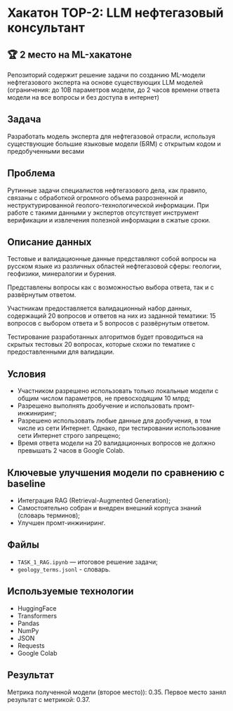 # Хакатон TOP-2: LLM нефтегазовый консультант

## 🏆 2 место на ML-хакатоне
Репозиторий содержит решение задачи по созданию ML-модели нефтегазового эксперта на основе существующих LLM моделей (ограничения: до 10B параметров модели, до 2 часов времени ответа модели на все вопросы и без доступа в интернет)

## Задача
Разработать модель эксперта для нефтегазовой отрасли, используя существующие большие языковые модели (БЯМ) с открытым кодом и предобученными весами

## Проблема
Рутинные задачи специалистов нефтегазового дела, как правило, связаны с обработкой огромного объема разрозненной и неструктурированной геолого-технологической информации. При работе с такими данными у экспертов отсутствует инструмент верификации и извлечения полезной информации в сжатые сроки. 

## Описание данных
Тестовые и валидационные данные представляют собой вопросы на русском языке из различных областей нефтегазовой сферы: геологии, геофизики, минералогии и бурения. 

Представлены вопросы как с возможностью выбора ответа, так и с развёрнутым ответом. 

Участникам предоставляется валидационный набор данных, содержащий 20 вопросов и ответов на них из заданной тематики: 15 вопросов с выбором ответа и 5 вопросов с развёрнутым ответом.

Тестирование разработанных алгоритмов будет проводиться на скрытых тестовых 20 вопросах, которые схожи по тематике с предоставленными для валидации. 

## Условия
- Участником разрешено использовать только локальные модели с общим числом параметров, не превосходящим 10 млрд;
- Разрешено выполнять дообучение и использовать промт-инжиниринг; 
- Разрешено использовать любые данные для дообучения, в том числе из сети Интернет. Однако, при тестировании использование сети Интернет строго запрещено; 
- Время ответа модели на 20 валидационных вопросов не должно превышать 2 часов в Google Colab. 

## Ключевые улучшения модели по сравнению с baseline
- Интеграция RAG (Retrieval-Augmented Generation);
- Самостоятельно собран и внедрен внешний корпуса знаний (словарь терминов);
- Улучшен промт-инжиниринг.

## Файлы
- `TASK_1_RAG.ipynb` — итоговое решение задачи;
- `geology_terms.jsonl` - словарь.

## Используемые технологии
- HuggingFace
- Transformers
- Pandas
- NumPy 
- JSON
- Requests
- Google Colab

## Результат
Метрика полученной модели (второе место)): 0.35. Первое место занял результат с метрикой: 0.37. 
